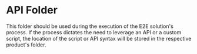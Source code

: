# API Folder
This folder should be used during the execution of the E2E solution's process. If the process dictates the need to leverage an API or a custom script, the location of the script or API syntax will be stored in the respective product's folder. 
